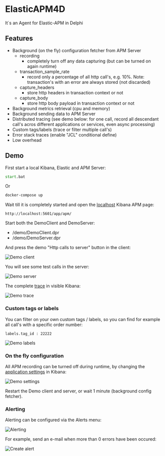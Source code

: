 # ElasticAPM4D
It´s an Agent for Elastic-APM in Delphi

## Features
- Background (on the fly) configuration fetcher from APM Server
  - recording
    - completely turn off any data capturing (but can be turned on again 
    runtime) 
  - transaction_sample_rate
    - record only a percentage of all http call's, e.g. 10%.
      Note: transaction's with an error are always stored (not discarded)
  - capture_headers
    - store http headers in transaction context or not
  - capture_body
    - store http body payload in transaction context or not
- Background metrics retrieval (cpu and memory)
- Background sending data to APM Server
- Distributed tracing (see demo below: for one call, record all descendant call's acros different applications or services, even async processing)
- Custom tags/labels (trace or filter multiple call's) 
- Error stack traces (enable "JCL" conditional define)
- Low overhead

## Demo

First start a local Kibana, Elastic and APM Server:
```cmd
start.bat
```
Or
```cmd
docker-compose up
```

Wait till it is completely started and open the [localhost](http://localhost:5601/app/apm/) Kibana APM page:
```
http://localhost:5601/app/apm/
```

Start both the DemoClient and DemoServer:
- /demo/DemoClient.dpr
- /demo/DemoServer.dpr

And press the demo "Http calls to server" button in the client:

![Demo client](/demo/client.png?raw=true)

You will see some test calls in the server:

![Demo server](/demo/server.png?raw=true)

The complete [trace](http://localhost:5601/app/apm/services/DemoClient/transactions/view?rangeFrom=now-15m&rangeTo=now&traceId=&transactionId=&transactionName=Test%20trace%20calls&transactionType=client) in visible Kibana:

![Demo trace](/demo/trace.png?raw=true)

### Custom tags or labels

You can filter on your own custom tags / labels, so you can find for example all call's with a specific order number:
```
labels.tag_id : 22222
```

![Demo labels](/demo/labels.png?raw=true)

### On the fly configuration

All APM recording can be turned off during runtime, by changing the [application settings](http://localhost:5601/app/apm/settings/agent-configuration/edit?name=DemoServer&environment=) in Kibana: 

![Demo settings](/demo/settings.png?raw=true)

Restart the Demo client and server, or wait 1 minute (background config fetcher).

### Alerting

Alerting can be configured via the Alerts menu:

![Alerting](/demo/alerting.png?raw=true)

For example, send an e-mail when more than 0 errors have been occured:

![Create alert](/demo/create-alert.png?raw=true)